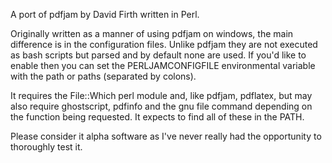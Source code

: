 A port of pdfjam by David Firth written in Perl.

Originally written as a manner of using pdfjam on windows, the main difference is in the configuration files. Unlike pdfjam they are not executed as bash scripts but parsed and by default none are used. If you'd like to enable then you can set the PERLJAMCONFIGFILE environmental variable with the path or paths (separated by colons).

It requires the File::Which perl module and, like pdfjam, pdflatex, but may also require ghostscript, pdfinfo and the gnu file command depending on the function being requested. It expects to find all of these in the PATH.

Please consider it alpha software as I've never really had the opportunity to thoroughly test it.